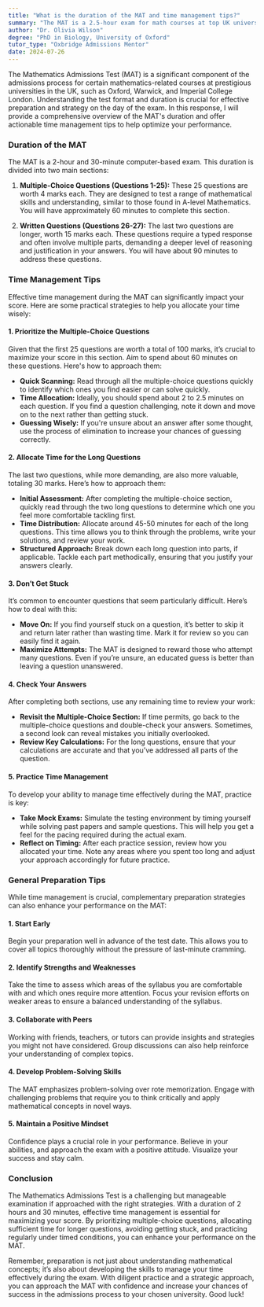 ```yaml
---
title: "What is the duration of the MAT and time management tips?"
summary: "The MAT is a 2.5-hour exam for math courses at top UK universities. Discover effective time management tips for optimal performance."
author: "Dr. Olivia Wilson"
degree: "PhD in Biology, University of Oxford"
tutor_type: "Oxbridge Admissions Mentor"
date: 2024-07-26
---
```


The Mathematics Admissions Test (MAT) is a significant component of the admissions process for certain mathematics-related courses at prestigious universities in the UK, such as Oxford, Warwick, and Imperial College London. Understanding the test format and duration is crucial for effective preparation and strategy on the day of the exam. In this response, I will provide a comprehensive overview of the MAT's duration and offer actionable time management tips to help optimize your performance.

### Duration of the MAT

The MAT is a 2-hour and 30-minute computer-based exam. This duration is divided into two main sections:

1. **Multiple-Choice Questions (Questions 1-25):** These 25 questions are worth 4 marks each. They are designed to test a range of mathematical skills and understanding, similar to those found in A-level Mathematics. You will have approximately 60 minutes to complete this section.
  
2. **Written Questions (Questions 26-27):** The last two questions are longer, worth 15 marks each. These questions require a typed response and often involve multiple parts, demanding a deeper level of reasoning and justification in your answers. You will have about 90 minutes to address these questions.

### Time Management Tips

Effective time management during the MAT can significantly impact your score. Here are some practical strategies to help you allocate your time wisely:

#### 1. **Prioritize the Multiple-Choice Questions**

Given that the first 25 questions are worth a total of 100 marks, it’s crucial to maximize your score in this section. Aim to spend about 60 minutes on these questions. Here's how to approach them:

- **Quick Scanning:** Read through all the multiple-choice questions quickly to identify which ones you find easier or can solve quickly.
- **Time Allocation:** Ideally, you should spend about 2 to 2.5 minutes on each question. If you find a question challenging, note it down and move on to the next rather than getting stuck.
- **Guessing Wisely:** If you're unsure about an answer after some thought, use the process of elimination to increase your chances of guessing correctly.

#### 2. **Allocate Time for the Long Questions**

The last two questions, while more demanding, are also more valuable, totaling 30 marks. Here’s how to approach them:

- **Initial Assessment:** After completing the multiple-choice section, quickly read through the two long questions to determine which one you feel more comfortable tackling first.
- **Time Distribution:** Allocate around 45-50 minutes for each of the long questions. This time allows you to think through the problems, write your solutions, and review your work.
- **Structured Approach:** Break down each long question into parts, if applicable. Tackle each part methodically, ensuring that you justify your answers clearly.

#### 3. **Don’t Get Stuck**

It’s common to encounter questions that seem particularly difficult. Here’s how to deal with this:

- **Move On:** If you find yourself stuck on a question, it’s better to skip it and return later rather than wasting time. Mark it for review so you can easily find it again.
- **Maximize Attempts:** The MAT is designed to reward those who attempt many questions. Even if you’re unsure, an educated guess is better than leaving a question unanswered.

#### 4. **Check Your Answers**

After completing both sections, use any remaining time to review your work:

- **Revisit the Multiple-Choice Section:** If time permits, go back to the multiple-choice questions and double-check your answers. Sometimes, a second look can reveal mistakes you initially overlooked.
- **Review Key Calculations:** For the long questions, ensure that your calculations are accurate and that you’ve addressed all parts of the question.

#### 5. **Practice Time Management**

To develop your ability to manage time effectively during the MAT, practice is key:

- **Take Mock Exams:** Simulate the testing environment by timing yourself while solving past papers and sample questions. This will help you get a feel for the pacing required during the actual exam.
- **Reflect on Timing:** After each practice session, review how you allocated your time. Note any areas where you spent too long and adjust your approach accordingly for future practice.

### General Preparation Tips

While time management is crucial, complementary preparation strategies can also enhance your performance on the MAT:

#### 1. **Start Early**

Begin your preparation well in advance of the test date. This allows you to cover all topics thoroughly without the pressure of last-minute cramming.

#### 2. **Identify Strengths and Weaknesses**

Take the time to assess which areas of the syllabus you are comfortable with and which ones require more attention. Focus your revision efforts on weaker areas to ensure a balanced understanding of the syllabus.

#### 3. **Collaborate with Peers**

Working with friends, teachers, or tutors can provide insights and strategies you might not have considered. Group discussions can also help reinforce your understanding of complex topics.

#### 4. **Develop Problem-Solving Skills**

The MAT emphasizes problem-solving over rote memorization. Engage with challenging problems that require you to think critically and apply mathematical concepts in novel ways.

#### 5. **Maintain a Positive Mindset**

Confidence plays a crucial role in your performance. Believe in your abilities, and approach the exam with a positive attitude. Visualize your success and stay calm.

### Conclusion

The Mathematics Admissions Test is a challenging but manageable examination if approached with the right strategies. With a duration of 2 hours and 30 minutes, effective time management is essential for maximizing your score. By prioritizing multiple-choice questions, allocating sufficient time for longer questions, avoiding getting stuck, and practicing regularly under timed conditions, you can enhance your performance on the MAT.

Remember, preparation is not just about understanding mathematical concepts; it’s also about developing the skills to manage your time effectively during the exam. With diligent practice and a strategic approach, you can approach the MAT with confidence and increase your chances of success in the admissions process to your chosen university. Good luck!
    